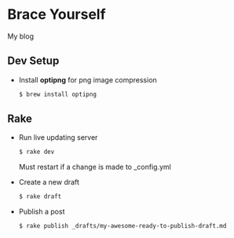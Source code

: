 # Brace Yourself

My blog

## Dev Setup

* Install **optipng** for png image compression

  ```bash
  $ brew install optipng
  ```

## Rake

* Run live updating server
  
  ```bash
  $ rake dev
  ```

  Must restart if a change is made to _config.yml

* Create a new draft

  ```bash
  $ rake draft
  ```

* Publish a post

  ```bash
  $ rake publish _drafts/my-awesome-ready-to-publish-draft.md
  ```